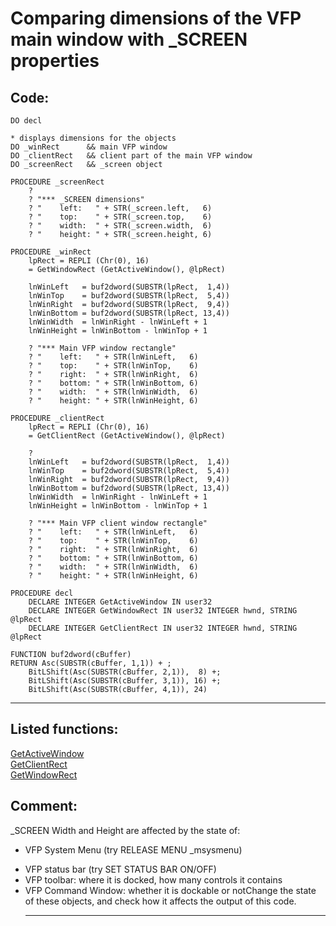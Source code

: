 
# Comparing dimensions of the VFP main window with _SCREEN properties

## Code:
```foxpro  
DO decl

* displays dimensions for the objects
DO _winRect      && main VFP window
DO _clientRect   && client part of the main VFP window
DO _screenRect   && _screen object

PROCEDURE _screenRect
	?
	? "*** _SCREEN dimensions"
	? "    left:   " + STR(_screen.left,   6)
	? "    top:    " + STR(_screen.top,    6)
	? "    width:  " + STR(_screen.width,  6)
	? "    height: " + STR(_screen.height, 6)

PROCEDURE _winRect
	lpRect = REPLI (Chr(0), 16)
	= GetWindowRect (GetActiveWindow(), @lpRect)
	
	lnWinLeft   = buf2dword(SUBSTR(lpRect,  1,4))
	lnWinTop    = buf2dword(SUBSTR(lpRect,  5,4))
	lnWinRight  = buf2dword(SUBSTR(lpRect,  9,4))
	lnWinBottom = buf2dword(SUBSTR(lpRect, 13,4))
	lnWinWidth  = lnWinRight - lnWinLeft + 1
	lnWinHeight = lnWinBottom - lnWinTop + 1

	? "*** Main VFP window rectangle"
	? "    left:   " + STR(lnWinLeft,   6)
	? "    top:    " + STR(lnWinTop,    6)
	? "    right:  " + STR(lnWinRight,  6)
	? "    bottom: " + STR(lnWinBottom, 6)
	? "    width:  " + STR(lnWinWidth,  6)
	? "    height: " + STR(lnWinHeight, 6)

PROCEDURE _clientRect
	lpRect = REPLI (Chr(0), 16)
	= GetClientRect (GetActiveWindow(), @lpRect)
	
	?
	lnWinLeft   = buf2dword(SUBSTR(lpRect,  1,4))
	lnWinTop    = buf2dword(SUBSTR(lpRect,  5,4))
	lnWinRight  = buf2dword(SUBSTR(lpRect,  9,4))
	lnWinBottom = buf2dword(SUBSTR(lpRect, 13,4))
	lnWinWidth  = lnWinRight - lnWinLeft + 1
	lnWinHeight = lnWinBottom - lnWinTop + 1

	? "*** Main VFP client window rectangle"
	? "    left:   " + STR(lnWinLeft,   6)
	? "    top:    " + STR(lnWinTop,    6)
	? "    right:  " + STR(lnWinRight,  6)
	? "    bottom: " + STR(lnWinBottom, 6)
	? "    width:  " + STR(lnWinWidth,  6)
	? "    height: " + STR(lnWinHeight, 6)

PROCEDURE decl
	DECLARE INTEGER GetActiveWindow IN user32
	DECLARE INTEGER GetWindowRect IN user32 INTEGER hwnd, STRING @lpRect
	DECLARE INTEGER GetClientRect IN user32 INTEGER hwnd, STRING @lpRect

FUNCTION buf2dword(cBuffer)
RETURN Asc(SUBSTR(cBuffer, 1,1)) + ;
	BitLShift(Asc(SUBSTR(cBuffer, 2,1)),  8) +;
	BitLShift(Asc(SUBSTR(cBuffer, 3,1)), 16) +;
	BitLShift(Asc(SUBSTR(cBuffer, 4,1)), 24)  
```  
***  


## Listed functions:
[GetActiveWindow](../libraries/user32/GetActiveWindow.md)  
[GetClientRect](../libraries/user32/GetClientRect.md)  
[GetWindowRect](../libraries/user32/GetWindowRect.md)  

## Comment:
_SCREEN Width and Height are affected by the state of:<ul><li>VFP System Menu (try RELEASE MENU _msysmenu)  
<li>VFP status bar  (try SET STATUS BAR ON/OFF)  
<li>VFP toolbar: where it is docked, how many controls it contains  
<li>VFP Command Window: whether it is dockable or notChange the state of these objects, and check how it affects the output of this code.  
  
***  

